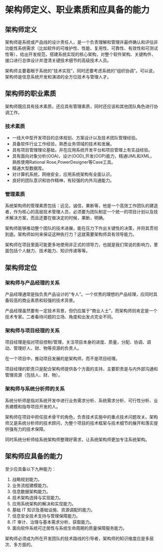 # 架构师定义、职业素质和应具备的能力

## 架构师定义

架构师是系统或产品线的设计责任人，是一个负责理解和管理并最终确认和评估非功能性系统需求（比如软件的可维护性、性能、复用性、可靠性、有效性和可测试性等），给出开发规范，搭建系统实现的核心架构，对整个软件架构、关键构件、接口进行总体设计并澄清关键技术细节的高级技术人员。

架构师主要着眼于系统的“技术实现”，同时还要考虑系统的“组织协调”。可以说，架构师是信息系统开发和演进的全方位技术与管理人才。

## 架构师的职业素质

架构师既应具有技术素质，还应具有管理素质，同时还应该和其他团队角色进行协调工作。

### 技术素质

- 一线大中型开发项目的总体规划、方案设计以及技术团队管理经验。
- 具备软件行业工作经验，熟悉业务领域的技术和发展。
- 具有项目管理理论基础，并在应用系统开发平台和项目管理上有实战经验。
- 具有面向对象分析(OOA)，设计(OOD),开发(OOP)能力，精通UML和XML，熟练使用Rational Rose,PowerDesigner等Case工具。
- 精通大型数据库。
- 对计算机系统，网络安全，应用系统架构有全面认识。
- 良好的团队意识和协作精神，有较强的内外沟通能力。

### 管理素质

系统架构师的管理素质包括：远见，诚信，果断等，他是一个高效工作团队的建造者，作为核心的高层技术管理人员，必须要为团队制定一个统一的项目计划以及技术解决方案，而且还要在做决定的时候，果断，明确。

架构师能够推动整个团队的技术进展，能在压力下作出关键性的决策，并将其贯彻到底。架构师如何来保证这种执行力？这就需要架构师具有领导能力。

架构师在项目里面可能更多地使用非正式的领导力，也就是我们常说的影响力，里面包括个人魅力、技术能力、知识传递等等。

## 架构师定位

### 架构师与产品经理的关系

产品经理通常是指负责产品设计的“专人”。一个优秀的理想的产品经理，应同时具备较高的商业素质和较强的技术背景。

产品经理虽然要有一定技术背景，但仍应属于“商业人士”，而架构师则肯定是一个技术专家。二者看待问题的立场、角度和出发点完全不同。

### 架构师与项目经理的关系

项目经理是指对项目控制/管理，关注项目本身的进度、质量，分配、协调、调动、管理好人、财、物等资源的负责人。

在一个项目中，推动项目发展的是架构师，而不是项目经理。

项目经理的职责只是配合架构师提供各个方面的支持，主要职责是与内外部沟通和管理资源（包括人、财、物）。

### 架构师与系统分析师的关系

系统分析师是指对系统开发中进行业务需求分析、系统需求分析、可行性分析、业务建模和指导项目开发的人。

架构师在项目中担任技术骨干的角色，负责技术实施中的重点技术问题攻关。架构师又是系统分析师的技术顾问，为整个项目的技术框架与技术细节的展开和落实提供强有力的技术保障。

同时系统分析师给系统架构师整理好需求，让系统架构师更加专注系统架构。

## 架构师应具备的能力

至少应具备以下九种能力：

1. 战略规划能力。
2. 业务流程建模能力。
3. 信息数据架构能力。
4. 技术架构选择与实现能力。
5. 应用系统架构的解决和实现能力。
6. 基础 IT 知识及基础设施、资源调配的能力。
7. 信息安全技术支持与管理保障能力。
8. IT 审计、治理与基本需求分析、获取能力。
9. 面向软件系统可迁居性与系统生命周期的质量保障服务能力。

架构师必须成为所在开发团队的技术路线的引导者，架构师的知识维度应是多层次、多方面的。

